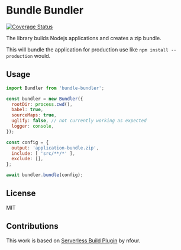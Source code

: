 # Bundle Bundler

[![Coverage Status](https://coveralls.io/repos/github/rawphp/bundle-bundler/badge.svg?branch=master)](https://coveralls.io/github/rawphp/bundle-bundler?branch=master)

The library builds Nodejs applications and creates a zip bundle.

This will bundle the application for production use like `npm install --production` would.

## Usage

```js
import Bundler from 'bundle-bundler';

const bundler = new Bundler({
  rootDir: process.cwd(),
  babel: true,
  sourceMaps: true,
  uglify: false, // not currently working as expected
  logger: console,
});

const config = {
  output: 'application-bundle.zip',
  include: [ 'src/**/*' ],
  exclude: [],
};

await bundler.bundle(config);
```

## License

MIT

## Contributions

This work is based on [Serverless Build Plugin](https://github.com/nfour/serverless-build-plugin) by nfour.
